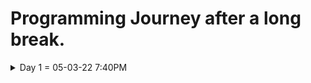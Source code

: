 # Programming Journey after a long break.
<details>
  <summary>Day 1 = 05-03-22 7:40PM</summary>
  
  ## Thoughts and What i did
  - I start again from html to remember the things that i've learned a long ago. it is so hard to be back at programming since whenever i started studying i immediately feel sleepy and exhausted and it is maybe the result of me taking a break and have no motivation to study.

  - I still remember a lot of things but i feel i do really need to review all of those things from the start and im willing to learn web 
  development again even though i still don't know what programming field/career should i focus on.

  #### What i learned/review
  

  ### HTML notes
  - ```<DOCTYPE html>```  = what version of HTML is being used.
  - ```<html></html>```   = root element of the document.
  - ```<head></head>```   = the info's or data that is about the document and is not seen by the user's.
  - ```<body></body>```   = contains all the documents data that is seen by the user.
  - ```<title></title>``` = the title or name that is shown on the webpage tab bar.
  - ```<h1>,<h2>,<h3>,<h4>,<h5>,<h6>```  = headings of the html.
  - ```<a></a>```         = links to things on current page or outside the document

  ### Attributes
  * href
  * src


  ### CSS notes
  * Properties = what we want to change. Ex: **color, font-size or weight**
  * Values     = what we want that property to set to.  Ex: ```font-size: 20px```
    
</details>
